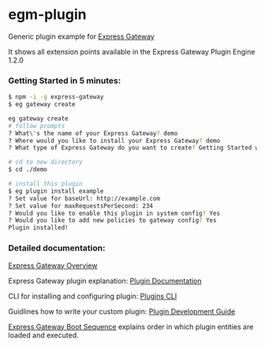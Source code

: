 # egm-plugin
Generic plugin example for [Express Gateway](http://www.express-gateway.io/)

It shows all extension points available in the Express Gateway Plugin Engine 1.2.0

### Getting Started in 5 minutes: 

```bash
$ npm -i -g express-gateway
$ eg gateway create

eg gateway create
# follow prompts
? What\'s the name of your Express Gateway? demo
? Where would you like to install your Express Gateway? demo
? What type of Express Gateway do you want to create? Getting Started with Express Gateway

# cd to new directory
$ cd ./demo

# install this plugin
$ eg plugin install example
? Set value for baseUrl: http://example.com
? Set value for maxRequestsPerSecond: 234
? Would you like to enable this plugin in system config? Yes
? Would you like to add new policies to gateway config? Yes
Plugin installed!
```

### Detailed documentation:

[Express Gateway Overview](http://www.express-gateway.io/about/)

Express Gateway plugin explanation:
[Plugin Documentation](http://www.express-gateway.io/docs/plugins/)

CLI for installing and configuring plugin: 
[Plugins CLI](http://localhost:4000/docs/cli/plugins/)

Guidlines how to write your custom plugin:
[Plugin Development Guide](http://www.express-gateway.io/docs/plugins/development-guide)

[Express Gateway Boot Sequence](http://www.express-gateway.io/docs/plugins/boot-sequence) explains order in which plugin entities are loaded and executed. 

